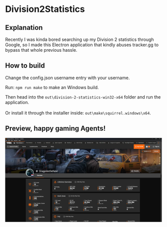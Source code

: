 # Division2Statistics

## Explanation

Recently I was kinda bored searching up my Division 2 statistics through Google, so I made this Electron application that kindly abuses
tracker.gg to bypass that whole previous hassle.

## How to build

Change the config.json username entry with your username.

Run: ```npm run make``` to make an Windows build.

Then head into the ```out\division-2-statistics-win32-x64``` folder and run the application. 
<br /><br /> Or install it through the installer inside: ```out\make\squirrel.windows\x64```.

## Preview, happy gaming Agents!
![Preview](https://raw.githubusercontent.com/DragonicDefson/Division2Statistics/main/preview.png)


